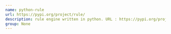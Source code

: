 ```yaml
---
name: python-rule
url: https://pypi.org/project/rule/
description: rule engine written in python. URL : https://pypi.org/project/rule/ Groups : None
group: None
---
```

